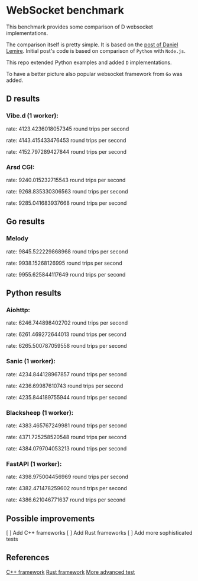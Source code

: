 # WebSocket benchmark

This benchmark provides some comparison of D websocket implementations.

The comparison itself is pretty simple.
It is based on the [post of Daniel Lemire](https://lemire.me/blog/2023/11/28/a-simple-websocket-benchmark-in-python/).
Initial post's code is based on comparison of `Python` with `Node.js`.

This repo extended Python examples and added `D` implementations.

To have a better picture also popular websocket framework from `Go` was added.

## D results
### Vibe.d (1 worker):
rate:  4123.4236018057345  round trips per second

rate:  4143.415433476453  round trips per second

rate:  4152.797289427844  round trips per second

### Arsd CGI:
rate:  9240.015232715543  round trips per second

rate:  9268.835330306563  round trips per second

rate:  9285.041683937668  round trips per second

## Go results
### Melody
rate:  9845.522229868968  round trips per second

rate:  9938.15268126995  round trips per second

rate:  9955.625844117649  round trips per second

## Python results
### Aiohttp:
rate:  6246.744898402702  round trips per second

rate:  6261.469272644013  round trips per second

rate:  6265.500787059558  round trips per second

### Sanic (1 worker):
rate:  4234.844128967857  round trips per second

rate:  4236.69987610743  round trips per second

rate:  4235.844189755944  round trips per second

### Blacksheep (1 worker):
rate:  4383.465767249981  round trips per second

rate:  4371.725258520548  round trips per second

rate:  4384.079704053213  round trips per second

### FastAPI (1 worker):
rate:  4398.975004456969  round trips per second

rate:  4382.471478259602  round trips per second

rate:  4386.621046771637  round trips per second

## Possible improvements
[ ] Add C++ frameworks
[ ] Add Rust frameworks
[ ] Add more sophisticated tests

## References
[C++ framework](https://github.com/oatpp/benchmark-websocket)
[Rust framework](https://c410-f3r.github.io/thoughts/the-fastest-websocket-implementation/)
[More advanced test](https://matttomasetti.medium.com/websocket-performance-comparison-10dc89367055)
